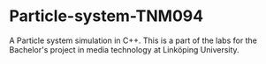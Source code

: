 # Particle-system-TNM094
A Particle system simulation in C++. This is a part of the labs for the Bachelor's project in media technology at Linköping University.
